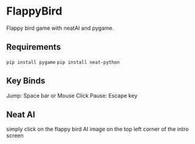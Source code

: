 # FlappyBird
Flappy bird game with neatAI and pygame.

## Requirements
```pip install pygame```
```pip install neat-python```

## Key Binds
Jump: Space bar or Mouse Click
Pause: Escape key

## Neat AI
simply click on the flappy bird AI image on the top left corner of the intro screen
